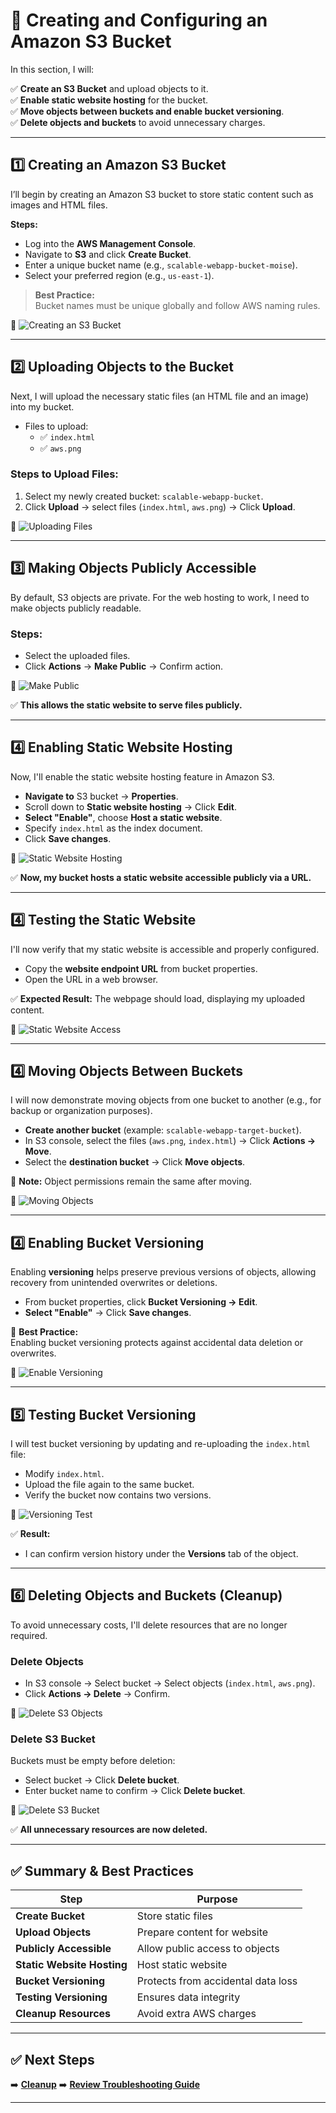 # 🚀 Creating and Configuring an Amazon S3 Bucket  

In this section, I will:

✅ **Create an S3 Bucket** and upload objects to it.  
✅ **Enable static website hosting** for the bucket.  
✅ **Move objects between buckets and enable bucket versioning**.  
✅ **Delete objects and buckets** to avoid unnecessary charges.

---

## **1️⃣ Creating an Amazon S3 Bucket**
I’ll begin by creating an Amazon S3 bucket to store static content such as images and HTML files.

**Steps:**
- Log into the **AWS Management Console**.
- Navigate to **S3** and click **Create Bucket**.
- Enter a unique bucket name (e.g., `scalable-webapp-bucket-moise`).
- Select your preferred region (e.g., `us-east-1`).

> **Best Practice:**  
> Bucket names must be unique globally and follow AWS naming rules.

📸 ![Creating an S3 Bucket](../screenshots/create-s3-bucket.png)

---

## **2️⃣ Uploading Objects to the Bucket**
Next, I will upload the necessary static files (an HTML file and an image) into my bucket.

- Files to upload:
  - ✅ `index.html`
  - ✅ `aws.png`

### **Steps to Upload Files:**
1. Select my newly created bucket: `scalable-webapp-bucket`.
2. Click **Upload** → select files (`index.html`, `aws.png`) → Click **Upload**.

📸 ![Uploading Files](../screenshots/upload-s3-objects.png)

---

## **3️⃣ Making Objects Publicly Accessible**
By default, S3 objects are private. For the web hosting to work, I need to make objects publicly readable.

### Steps:
- Select the uploaded files.
- Click **Actions** → **Make Public** → Confirm action.

📸 ![Make Public](../screenshots/make-objects-public.png)

✅ **This allows the static website to serve files publicly.**

---

## **4️⃣ Enabling Static Website Hosting**
Now, I'll enable the static website hosting feature in Amazon S3.

- **Navigate to** S3 bucket → **Properties**.
- Scroll down to **Static website hosting** → Click **Edit**.
- **Select "Enable"**, choose **Host a static website**.
- Specify `index.html` as the index document.
- Click **Save changes**.

📸 ![Static Website Hosting](../screenshots/enable-static-website.png)

✅ **Now, my bucket hosts a static website accessible publicly via a URL.**

---

## **4️⃣ Testing the Static Website**
I'll now verify that my static website is accessible and properly configured.

- Copy the **website endpoint URL** from bucket properties.
- Open the URL in a web browser.

✅ **Expected Result:** The webpage should load, displaying my uploaded content.

📸 ![Static Website Access](../screenshots/s3-website-access.png)

---

## **4️⃣ Moving Objects Between Buckets**
I will now demonstrate moving objects from one bucket to another (e.g., for backup or organization purposes).

- **Create another bucket** (example: `scalable-webapp-target-bucket`).
- In S3 console, select the files (`aws.png`, `index.html`) → Click **Actions → Move**.
- Select the **destination bucket** → Click **Move objects**.

📌 **Note:** Object permissions remain the same after moving.

📸 ![Moving Objects](../screenshots/move-s3-objects.png)

---

## **4️⃣ Enabling Bucket Versioning**
Enabling **versioning** helps preserve previous versions of objects, allowing recovery from unintended overwrites or deletions.

- From bucket properties, click **Bucket Versioning → Edit**.
- **Select "Enable"** → Click **Save changes**.

📌 **Best Practice:**  
Enabling bucket versioning protects against accidental data deletion or overwrites.

📸 ![Enable Versioning](../screenshots/enable-s3-versioning.png)

---

## **5️⃣ Testing Bucket Versioning**
I will test bucket versioning by updating and re-uploading the `index.html` file:

- Modify `index.html`.
- Upload the file again to the same bucket.
- Verify the bucket now contains two versions.

📸 ![Versioning Test](../screenshots/s3-versioning-test.png)

✅ **Result:**  
- I can confirm version history under the **Versions** tab of the object.

---

## **6️⃣ Deleting Objects and Buckets (Cleanup)**
To avoid unnecessary costs, I'll delete resources that are no longer required.

### **Delete Objects**
- In S3 console → Select bucket → Select objects (`index.html`, `aws.png`).
- Click **Actions → Delete** → Confirm.

📸 ![Delete S3 Objects](../screenshots/delete-s3-objects.png)

### **Delete S3 Bucket**
Buckets must be empty before deletion:

- Select bucket → Click **Delete bucket**.
- Enter bucket name to confirm → Click **Delete bucket**.

📸 ![Delete S3 Bucket](../screenshots/delete-s3-bucket.png)

✅ **All unnecessary resources are now deleted.**

---

## **✅ Summary & Best Practices**

| Step                        | Purpose                                  |
|-----------------------------|------------------------------------------|
| **Create Bucket**           | Store static files                        |
| **Upload Objects**          | Prepare content for website               |
| **Publicly Accessible**     | Allow public access to objects            |
| **Static Website Hosting**  | Host static website                       |
| **Bucket Versioning**       | Protects from accidental data loss        |
| **Testing Versioning**      | Ensures data integrity                    |
| **Cleanup Resources**       | Avoid extra AWS charges                   |

---

## ✅ **Next Steps**
➡️ **[Cleanup](../docs/cleanup-resources.md)**
➡️ **[Review Troubleshooting Guide](../docs/troubleshooting.md)**    

---
